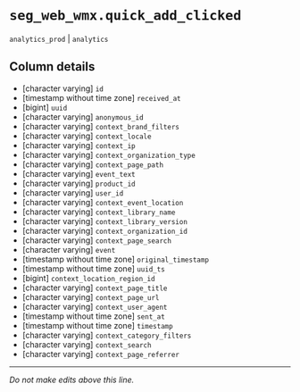 # `seg_web_wmx.quick_add_clicked`
`analytics_prod` | `analytics`

## Column details
* [character varying] `id`
* [timestamp without time zone] `received_at`
* [bigint]    `uuid`
* [character varying] `anonymous_id`
* [character varying] `context_brand_filters`
* [character varying] `context_locale`
* [character varying] `context_ip`
* [character varying] `context_organization_type`
* [character varying] `context_page_path`
* [character varying] `event_text`
* [character varying] `product_id`
* [character varying] `user_id`
* [character varying] `context_event_location`
* [character varying] `context_library_name`
* [character varying] `context_library_version`
* [character varying] `context_organization_id`
* [character varying] `context_page_search`
* [character varying] `event`
* [timestamp without time zone] `original_timestamp`
* [timestamp without time zone] `uuid_ts`
* [bigint]    `context_location_region_id`
* [character varying] `context_page_title`
* [character varying] `context_page_url`
* [character varying] `context_user_agent`
* [timestamp without time zone] `sent_at`
* [timestamp without time zone] `timestamp`
* [character varying] `context_category_filters`
* [character varying] `context_search`
* [character varying] `context_page_referrer`

-------------------------------------------------------------------------------
*Do not make edits above this line.*
